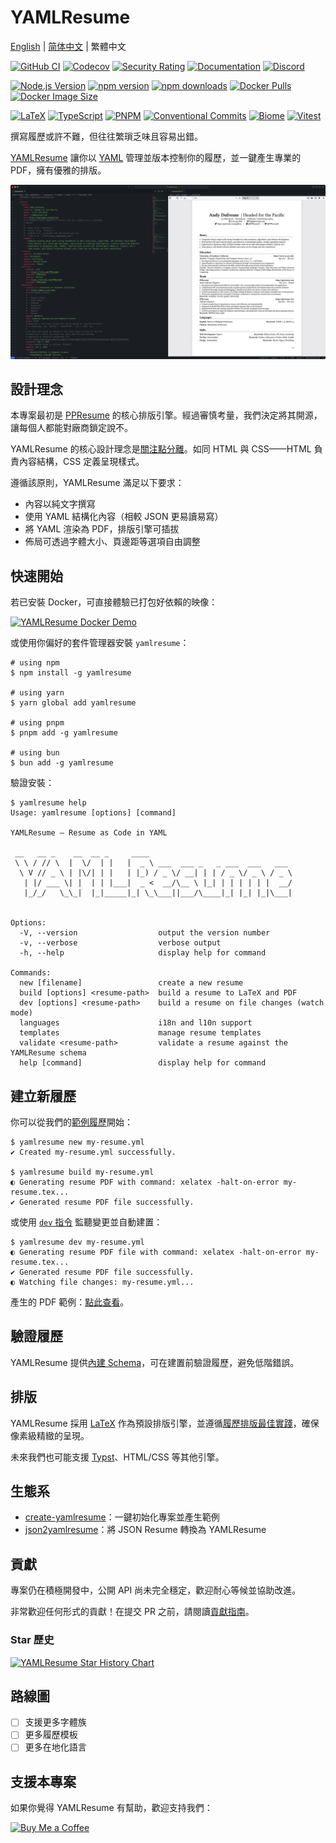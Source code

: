 # YAMLResume

[English](./README.md) | [简体中文](./README-zh-cn.md) | 繁體中文

[![GitHub CI](https://github.com/yamlresume/yamlresume/workflows/test/badge.svg)](https://github.com/yamlresume/yamlresume/actions/workflows/test.yml)
[![Codecov](https://img.shields.io/codecov/c/github/yamlresume/yamlresume?style=flat-square&logo=codecov)](https://codecov.io/gh/yamlresume/yamlresume)
[![Security Rating](https://img.shields.io/badge/Security-A+-brightgreen?style=flat-square&logo=shield)](https://github.com/yamlresume/yamlresume/security)
[![Documentation](https://img.shields.io/badge/docs-yamlresume.dev-blue?style=flat-square&logo=gitbook)](https://yamlresume.dev/zh-tw)
[![Discord](https://img.shields.io/discord/1371488902023479336?style=flat-square&logo=discord&color=5865F2)](https://discord.gg/9SyT7mVV4K)

[![Node.js Version](https://img.shields.io/node/v/yamlresume.svg?style=flat-square&logo=node.js&color=339933)](https://nodejs.org/)
[![npm version](https://img.shields.io/npm/v/yamlresume.svg?style=flat-square&logo=npm)](https://www.npmjs.com/package/yamlresume)
[![npm downloads](https://img.shields.io/npm/dm/yamlresume.svg?style=flat-square&logo=npm&color=CB3837)](https://www.npmjs.com/package/yamlresume)
[![Docker Pulls](https://img.shields.io/docker/pulls/yamlresume/yamlresume.svg?style=flat-square&logo=docker)](https://hub.docker.com/r/yamlresume/yamlresume)
[![Docker Image Size](https://img.shields.io/docker/image-size/yamlresume/yamlresume/latest.svg?style=flat-square&logo=docker&color=2496ED)](https://hub.docker.com/r/yamlresume/yamlresume)

[![LaTeX](https://img.shields.io/badge/LaTeX-Typesetting-008080?style=flat-square&logo=latex)](https://www.latex-project.org/)
[![TypeScript](https://img.shields.io/badge/TypeScript-5.0+-blue?style=flat-square&logo=typescript)](https://www.typescriptlang.org/)
[![PNPM](https://img.shields.io/badge/PNPM-Workspace-orange?style=flat-square&logo=pnpm)](https://pnpm.io/)
[![Conventional Commits](https://img.shields.io/badge/Conventional%20Commits-1.0.0-FE5196?style=flat-square&logo=conventionalcommits)](https://conventionalcommits.org)
[![Biome](https://img.shields.io/badge/Biome-Linted-60a5fa?style=flat-square&logo=biome)](https://biomejs.dev/)
[![Vitest](https://img.shields.io/badge/Vitest-Tested-6E9F18?style=flat-square&logo=vitest)](https://vitest.dev/)

撰寫履歷或許不難，但往往繁瑣乏味且容易出錯。

[YAMLResume](https://yamlresume.dev/zh-tw) 讓你以 [YAML](https://yaml.org/) 管理並版本控制你的履歷，並一鍵產生專業的 PDF，擁有優雅的排版。

![YAMLResume YAML and PDF](./docs/static/images/yamlresume-yaml-and-pdf.webp)

## 設計理念

本專案最初是 [PPResume](https://ppresume.com/?ref=yamlresume) 的核心排版引擎。經過審慎考量，我們決定將其開源，讓每個人都能對廠商鎖定說不。

YAMLResume 的核心設計理念是[關注點分離](https://zh.wikipedia.org/zh-tw/%E9%97%9C%E6%B3%A8%E9%BB%9E%E5%88%86%E9%9B%A2)。如同 HTML 與 CSS——HTML 負責內容結構，CSS 定義呈現樣式。

遵循該原則，YAMLResume 滿足以下要求：

- 內容以純文字撰寫
- 使用 YAML 結構化內容（相較 JSON 更易讀易寫）
- 將 YAML 渲染為 PDF，排版引擎可插拔
- 佈局可透過字體大小、頁邊距等選項自由調整

## 快速開始

若已安裝 Docker，可直接體驗已打包好依賴的映像：

[![YAMLResume Docker Demo](https://asciinema.org/a/722057.svg)](https://asciinema.org/a/722057)

或使用你偏好的套件管理器安裝 `yamlresume`：

```
# using npm
$ npm install -g yamlresume

# using yarn
$ yarn global add yamlresume

# using pnpm
$ pnpm add -g yamlresume

# using bun
$ bun add -g yamlresume
```

驗證安裝：

```
$ yamlresume help
Usage: yamlresume [options] [command]

YAMLResume — Resume as Code in YAML

 __   __ _    __  __ _     ____
 \ \ / // \  |  \/  | |   |  _ \ ___  ___ _   _ ___  ___   ___
  \ V // _ \ | |\/| | |   | |_) / _ \/ __| | | / _ \/ _ \ / _ \
   | |/ ___ \| |  | | |___|  _ <  __/\__ \ |_| | | | | | |  __/
   |_/_/   \_\_|  |_|_____|_| \_\___||___/\____|_| |_| |_|\___|


Options:
  -V, --version                  output the version number
  -v, --verbose                  verbose output
  -h, --help                     display help for command

Commands:
  new [filename]                 create a new resume
  build [options] <resume-path>  build a resume to LaTeX and PDF
  dev [options] <resume-path>    build a resume on file changes (watch mode)
  languages                      i18n and l10n support
  templates                      manage resume templates
  validate <resume-path>         validate a resume against the YAMLResume schema
  help [command]                 display help for command
```

## 建立新履歷

你可以從我們的[範例履歷](./packages/cli/src/commands/fixtures/software-engineer.yml)開始：

```
$ yamlresume new my-resume.yml
✔ Created my-resume.yml successfully.

$ yamlresume build my-resume.yml
◐ Generating resume PDF with command: xelatex -halt-on-error my-resume.tex...
✔ Generated resume PDF file successfully.
```

或使用 [`dev` 指令](https://yamlresume.dev/zh-tw/docs/cli#dev) 監聽變更並自動建置：

```
$ yamlresume dev my-resume.yml
◐ Generating resume PDF file with command: xelatex -halt-on-error my-resume.tex...
✔ Generated resume PDF file successfully.
◐ Watching file changes: my-resume.yml...
```

產生的 PDF 範例：[點此查看](./docs/static/images/resume.pdf)。

## 驗證履歷

YAMLResume 提供[內建 Schema](https://yamlresume.dev/zh-tw/docs/compiler/schema)，可在建置前驗證履歷，避免低階錯誤。

## 排版

YAMLResume 採用 [LaTeX](https://www.latex-project.org/) 作為預設排版引擎，並遵循[履歷排版最佳實踐](https://docs.ppresume.com/guide?ref=yamlresume)，確保像素級精緻的呈現。

未來我們也可能支援 [Typst](https://github.com/typst/typst)、HTML/CSS 等其他引擎。

## 生態系

- [create-yamlresume](https://yamlresume.dev/zh-tw/docs/ecosystem/create-yamlresume)：一鍵初始化專案並產生範例
- [json2yamlresume](https://yamlresume.dev/zh-tw/docs/ecosystem/json2yamlresume)：將 JSON Resume 轉換為 YAMLResume

## 貢獻

專案仍在積極開發中，公開 API 尚未完全穩定，歡迎耐心等候並協助改進。

非常歡迎任何形式的貢獻！在提交 PR 之前，請閱讀[貢獻指南](./CONTRIBUTING.md)。

### Star 歷史

[![YAMLResume Star History Chart](https://api.star-history.com/svg?repos=yamlresume/yamlresume&type=Date)](https://www.star-history.com/#yamlresume/yamlresume&Date)

## 路線圖

- [ ] 支援更多字體族
- [ ] 更多履歷模板
- [ ] 更多在地化語言

## 支援本專案

如果你覺得 YAMLResume 有幫助，歡迎支持我們：

[![Buy Me a Coffee](https://img.shields.io/badge/Buy%20Me%20a%20Coffee-FFDD00?style=for-the-badge&logo=buy-me-a-coffee&logoColor=black)](https://buymeacoffee.com/xiaohanyu)

